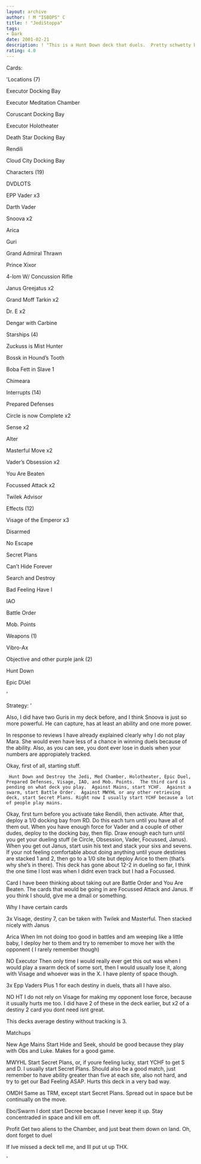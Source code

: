```yaml
---
layout: archive
author: ! M "ISBOPS" C
title: ! "JediStoppa"
tags:
- Dark
date: 2001-02-21
description: ! "This is a Hunt Down deck that duels.  Pretty schwetty balls."
rating: 4.0
---
```

Cards: 

'Locations (7)

Executor Docking Bay

Executor Meditation Chamber

Coruscant Docking Bay

Executor Holotheater

Death Star Docking Bay

Rendili

Cloud City Docking Bay


Characters (19)

DVDLOTS

EPP Vader x3

Darth Vader

Snoova x2

Arica

Guri

Grand Admiral Thrawn

Prince Xixor

4-lom W/ Concussion Rifle

Janus Greejatus x2

Grand Moff Tarkin x2

Dr. E x2

Dengar with Carbine


Starships (4)

Zuckuss is Mist Hunter

Bossk in Hound’s Tooth

Boba Fett in Slave 1

Chimeara


Interrupts (14)

Prepared Defenses

Circle is now Complete x2

Sense x2

Alter

Masterful Move x2

Vader’s Obsession x2

You Are Beaten

Focussed Attack x2

Twilek Advisor


Effects (12)

Visage of the Emperor x3

Disarmed

No Escape

Secret Plans

Can’t Hide Forever

Search and Destroy

Bad Feeling Have I

IAO

Battle Order

Mob. Points


Weapons (1)

Vibro-Ax


Objective and other purple jank (2)

Hunt Down 

Epic DUel



'

Strategy: '

Also, I did have two Guris in my deck before, and I think Snoova is just so more powerful.  He can capture, has at least an ability and one more power.  

In response to reviews  I have already explained clearly why I do not play Mara.  She would even have less of a chance in winning duels because of the ability.  Also, as you can see, you dont ever lose in duels when your numbers are appropiately tracked.  



Okay, first of all, starting stuff.


     Hunt Down and Destroy the Jedi, Med Chamber, Holotheater, Epic Duel, Prepared Defenses, Visage, IAO, and Mob. Points.  The third card is pending on what deck you play.  Against Mains, start YCHF.  Against a swarm, start Battle Order.  Against MWYHL or any other retrieving deck, start Secret Plans. Right now I usually start YCHF because a lot of people play mains.  


   Okay, first turn before you activate take Rendili, then activate.  After that, deploy a 1/0 docking bay from RD. Do this each turn until you have all of them out.  When you have enough force for Vader and a couple of other dudes, deploy to the docking bay, then flip.  Draw enough each turn until you get your dueling stuff (ie Circle, Obsession, Vader, Focussed, Janus).  When you get out Janus, start usin his text and stack your sixs and sevens.  If your not feeling comfortable about doing anything until youre destinies are stacked 1 and 2, then go to a 1/0 site but deploy Arice to them (that’s why she’s in there). This deck has gone about 12-2 in dueling so far, I think the one time I lost was when I didnt even track but I had a Focussed.  


   Card I have been thinking about taking out are Battle Order and You Are Beaten.  The cards that would be going in are Focussed Attack and Janus.  If you think I should, give me a dmail or something.  


  Why I have certain cards


3x Visage, destiny 7, can be taken with Twilek and Masterful.  Then stacked nicely with Janus


Arica  When Im not doing too good in battles and am weeping like a little baby, I deploy her to them and try to remember to move her with the opponent ( I rarely remember though) 


NO Executor  Then only time I would really ever get this out was when I would play a swarm deck of some sort, then I would usually lose it, along with Visage and whoever was in the X.  I have plenty of space though.


3x Epp Vaders  Plus 1 for each destiny in duels, thats all I have also.  


NO HT I do not rely on Visage for making my opponent lose force, because it usually hurts me too.  I did have 2 of these in the deck earlier, but x2 of a destiny 2 card you dont need isnt great.  


This decks average destiny without tracking is 3.  


Matchups 


New Age Mains  Start Hide and Seek, should be good because they play with Obs and Luke.  Makes for a good game.  


MWYHL  Start Secret Plans, or, if youre feeling lucky, start YCHF to get S and D.  I usually start Secret Plans.  Should also be a good match, just remember to have ability greater than five at each site, also not hard, and try to get our Bad Feeling ASAP.  Hurts this deck in a very bad way.


OMDH  Same as TRM, except start Secret Plans.  Spread out in space but be continually on the move.  


Ebo/Swarm  I dont start Decree because I never keep it up.  Stay concentraded in space and kill em off.


Profit  Get two aliens to the Chamber, and just beat them down on land.  Oh, dont forget to duel



If Ive missed a deck tell me, and Ill put ut up THX.  




'